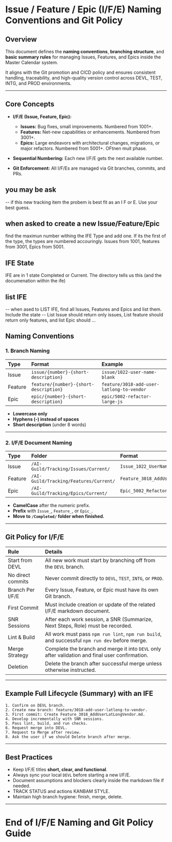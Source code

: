 # Issue / Feature / Epic (I/F/E) Naming Conventions and Git Policy

## Overview
This document defines the **naming conventions**, **branching structure**, and **basic summary rules** for managing Issues, Features, and Epics inside the Master Calendar system.

It aligns with the Git promotion and CICD policy and ensures consistent handling, traceability, and high-quality version control across DEVL, TEST, INTG, and PROD environments.

---

## Core Concepts
- **I/F/E (Issue, Feature, Epic):**
  - **Issues:** Bug fixes, small improvements. Numbered from 1001+.
  - **Features:** Net-new capabilities or enhancements. Numbered from 3001+.
  - **Epics:** Large endeavors with architectural changes, migrations, or major refactors. Numbered from 5001+. OFtnen muit phase.

- **Sequential Numbering:** Each new I/F/E gets the next available number.
- **Git Enforcement:** All I/F/Es are managed via Git branches, commits, and PRs.

## you may be ask 
-- if this new tracking item the probem is best fit as an I F or E. Use your best guess.


## when asked to create a new Issue/Feature/Epic
find the maximun number withing the IFE Type and add one. If its the first of the type, the types are numbered accouringly. Issues from 1001, features from 3001, Epics from 5001.

## IFE State
IFE are in 1 state Completed or Current.  The directory tells us this (and the documenation within the ife)

## list IFE
-- when ased to LIST IFE, find all Issues, Features and Epics and list them. Include the state
-- List Issue should return only issues, List feature should return only features, and list Epic should ...

## Naming Conventions

### 1. Branch Naming
| Type   | Format                           | Example                                 |
|:-------|:---------------------------------|:----------------------------------------|
| Issue  | `issue/{number}-{short-description}`  | `issue/1022-user-name-blank`           |
| Feature| `feature/{number}-{short-description}`| `feature/3018-add-user-latlong-to-vendor`|
| Epic   | `epic/{number}-{short-description}`   | `epic/5002-refactor-large-js`          |

- **Lowercase only**
- **Hyphens (-) instead of spaces**
- **Short description** (under 8 words)

---

### 2. I/F/E Document Naming
| Type    | Folder                                      | Format                          | Example                              |
|:--------|:--------------------------------------------|:---------------------------------|:-------------------------------------|
| Issue   | `/AI-Guild/Tracking/Issues/Current/`        | `Issue_1022_UserNameBlank.md`   | `/AI-Guild/Tracking/Issues/Current/Issue_1022_UserNameBlank.md`   |
| Feature | `/AI-Guild/Tracking/Features/Current/`      | `Feature_3018_AddUserLatLongVendor.md` | `/AI-Guild/Tracking/Features/Current/Feature_3018_AddUserLatLongVendor.md` |
| Epic    | `/AI-Guild/Tracking/Epics/Current/`         | `Epic_5002_RefactorLargeJs.md`  | `/AI-Guild/Tracking/Epics/Current/Epic_5002_RefactorLargeJs.md`   |

- **CamelCase** after the numeric prefix.
- **Prefix** with `Issue_`, `Feature_`, or `Epic_`.
- **Move to `/Completed/` folder when finished.**

---

## Git Policy for I/F/E

| Rule | Details |
|:-----|:--------|
| Start from DEVL | All new work must start by branching off from the `DEVL` branch. |
| No direct commits | Never commit directly to `DEVL`, `TEST`, `INTG`, or `PROD`. |
| Branch Per I/F/E | Every Issue, Feature, or Epic must have its own Git branch. |
| First Commit | Must include creation or update of the related I/F/E markdown document. |
| SNR Sessions | After each work session, a SNR (Summarize, Next Steps, Role) must be recorded. |
| Lint & Build | All work must pass `npm run lint`, `npm run build`, and successful `npm run dev` before merge. |
| Merge Strategy | Complete the branch and merge it into `DEVL` only after validation and final user confirmation. |
| Deletion | Delete the branch after successful merge unless otherwise instructed. |

---

## Example Full Lifecycle (Summary) with an IFE

```plaintext
1. Confirm on DEVL branch.
2. Create new branch: feature/3018-add-user-latlong-to-vendor.
3. First commit: Create Feature_3018_AddUserLatLongVendor.md.
4. Develop incrementally with SNR sessions.
5. Pass lint, build, and run checks.
6. Request merge into DEVL.
7. Request to Merge after review.
8. Ask the user if we should Delete branch after merge.
```

---

## Best Practices
- Keep I/F/E titles **short, clear, and functional**.
- Always sync your local `DEVL` before starting a new I/F/E.
- Document assumptions and blockers clearly inside the markdown file if needed.
- TRACK STATUS and actions KANBAM STYLE.
- Maintain high branch hygiene: finish, merge, delete.

---

# End of I/F/E Naming and Git Policy Guide




